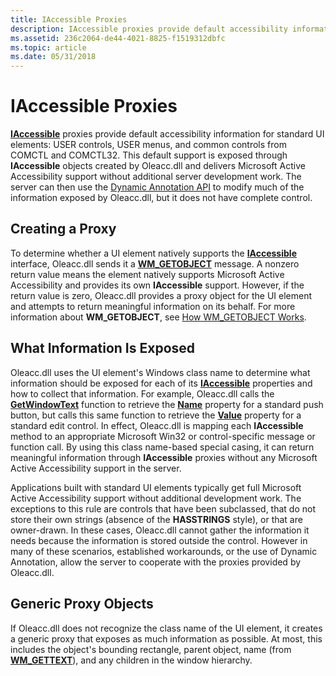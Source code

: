 ```yaml
---
title: IAccessible Proxies
description: IAccessible proxies provide default accessibility information for standard UI elements USER controls, USER menus, and common controls from COMCTL and COMCTL32.
ms.assetid: 236c2064-de44-4021-8825-f1519312dbfc
ms.topic: article
ms.date: 05/31/2018
---
```


# IAccessible Proxies

[**IAccessible**](/windows/desktop/api/oleacc/nn-oleacc-iaccessible) proxies provide default accessibility information for standard UI elements: USER controls, USER menus, and common controls from COMCTL and COMCTL32. This default support is exposed through **IAccessible** objects created by Oleacc.dll and delivers Microsoft Active Accessibility support without additional server development work. The server can then use the [Dynamic Annotation API](dynamic-annotation-api.md) to modify much of the information exposed by Oleacc.dll, but it does not have complete control.

## Creating a Proxy

To determine whether a UI element natively supports the [**IAccessible**](/windows/desktop/api/oleacc/nn-oleacc-iaccessible) interface, Oleacc.dll sends it a [**WM\_GETOBJECT**](wm-getobject.md) message. A nonzero return value means the element natively supports Microsoft Active Accessibility and provides its own **IAccessible** support. However, if the return value is zero, Oleacc.dll provides a proxy object for the UI element and attempts to return meaningful information on its behalf. For more information about **WM\_GETOBJECT**, see [How WM\_GETOBJECT Works](how-wm-getobject-works.md).

## What Information Is Exposed

Oleacc.dll uses the UI element's Windows class name to determine what information should be exposed for each of its [**IAccessible**](/windows/desktop/api/oleacc/nn-oleacc-iaccessible) properties and how to collect that information. For example, Oleacc.dll calls the [**GetWindowText**](https://docs.microsoft.com/windows/desktop/api/winuser/nf-winuser-getwindowtexta) function to retrieve the [**Name**](name-property.md) property for a standard push button, but calls this same function to retrieve the [**Value**](value-property.md) property for a standard edit control. In effect, Oleacc.dll is mapping each **IAccessible** method to an appropriate Microsoft Win32 or control-specific message or function call. By using this class name-based special casing, it can return meaningful information through **IAccessible** proxies without any Microsoft Active Accessibility support in the server.

Applications built with standard UI elements typically get full Microsoft Active Accessibility support without additional development work. The exceptions to this rule are controls that have been subclassed, that do not store their own strings (absence of the **HASSTRINGS** style), or that are owner-drawn. In these cases, Oleacc.dll cannot gather the information it needs because the information is stored outside the control. However in many of these scenarios, established workarounds, or the use of Dynamic Annotation, allow the server to cooperate with the proxies provided by Oleacc.dll.

## Generic Proxy Objects

If Oleacc.dll does not recognize the class name of the UI element, it creates a generic proxy that exposes as much information as possible. At most, this includes the object's bounding rectangle, parent object, name (from [**WM\_GETTEXT**](https://docs.microsoft.com/windows/desktop/winmsg/wm-gettext)), and any children in the window hierarchy.

 

 




